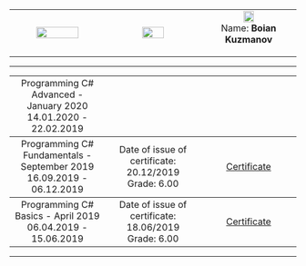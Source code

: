 <!-- Head Start -->
<table border="0" width="100%" cellspacing="1" cellpadding="3" align="center">
<tbody>
<tr>
<td align="center" width="33%"><img src="https://upload.wikimedia.org/wikipedia/commons/5/55/Software-University-Logo-blue-horizontal.png" width="70%" height="70%" alt="" /></td>
<td align="center" width="33%"><img src="http://ielkanyuk.ru/img/skills/csharp.png" width="50%" height="50%" alt="" /></td>
<td align="center" width="33%"><img src="https://avatars3.githubusercontent.com/u/50366388?s=400&u=44f7f6ca7bf91f4130717ac7ad66737255f452ac&v=4" width="35%" height="35%" alt="" />
   <br> Name: <strong> Boian Kuzmanov </strong></p></td>
</tr>
</tbody>
</table>
<!-- Head End -->

<hr>
<table border="0" width="100%" cellspacing="1" cellpadding="3" align="center">
<!-- Programming Advanced-->
<tbody>
<tr>
<td align="center" width="33%">Programming C# Advanced - January 2020 <br> 14.01.2020 - 22.02.2019</td>
<!--td align="center" width="33%"> Date of issue of certificate: 20.12/2019 <br>Grade: 6.00</td>
<td align="center" width="33%"><p><a title="Programming C# Fundamentals" href="https://softuni.bg/certificates/details/74482/f8f20d0d" target="_blank">Certificate</a></p></td-->   
</tr>
</tbody>
<!-- Programming Fundamentals-->
<tbody>
<tr>
<td align="center" width="33%">Programming C# Fundamentals - September 2019 <br> 16.09.2019 - 06.12.2019</td>
<td align="center" width="33%"> Date of issue of certificate: 20.12/2019 <br>Grade: 6.00</td>
<td align="center" width="33%"><p><a title="Programming C# Fundamentals" href="https://softuni.bg/certificates/details/74482/f8f20d0d" target="_blank">Certificate</a></p></td>   
</tr>
</tbody>
<!--Programming Basics-->
<tbody>
<tr>
<td align="center" width="33%">Programming C# Basics - April 2019 <br> 06.04.2019 - 15.06.2019</td>
<td align="center" width="33%">Date of issue of certificate: 18.06/2019 <br>Grade: 6.00</td>
<td align="center" width="33%"><p><a title="Programming C# Basics" href="https://softuni.bg/certificates/details/67400/4da4e302" target="_blank">Certificate</a></p></td>
        </tr>
        </tbody>
</table>

<hr />
